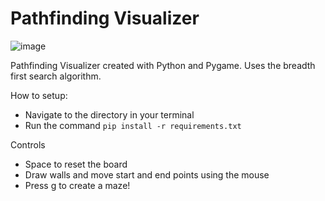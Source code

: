 # Pathfinding Visualizer
![image](https://user-images.githubusercontent.com/93229991/211686429-08c88bb1-c98c-47c8-93fa-7718621bb25b.png)

Pathfinding Visualizer created with Python and Pygame. Uses the breadth first search algorithm.

How to setup:
  - Navigate to the directory in your terminal
  - Run the command ```pip install -r requirements.txt```
  
 Controls
  - Space to reset the board
  - Draw walls and move start and end points using the mouse
  - Press g to create a maze!
